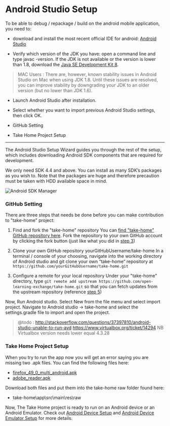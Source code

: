 # Android Studio Setup

To be able to debug / repackage / build on the android mobile application, you need to:

- download and install the most recent official IDE for android: [Android Studio](https://developer.android.com/studio/index.html) 

- Verify which version of the JDK you have: open a command line and type javac -version. If the JDK is not available or the version is lower than 1.8, download the [Java SE Development Kit 8](http://www.oracle.com/technetwork/java/javase/downloads/jdk8-downloads-2133151.html).

> MAC Users : There are, however, known stability issues in Android Studio on Mac when using JDK 1.8. Until these issues are resolved, you can improve stability by downgrading your JDK to an older version (but no lower than JDK 1.6).

- Launch Android Studio after installation.

- Select whether you want to import previous Android Studio settings, then click OK.

- GitHub Setting

- Take Home Project Setup

---

The Android Studio Setup Wizard guides you through the rest of the setup, which includes downloading Android SDK components that are required for development. 

 We only need SDK 4.4 and above. You can install as many SDK’s packages as you wish to. Note that the packages are huge and therefore precaution must be taken with HDD available space in mind.

![Android SDK Manager](images/rbts-android-SDK-manager.png)

### GitHub Setting

There are three steps that needs be done before you can make contribution to "take-home" project:

1. Find and fork the "take-home" repository
You can [find "take-home" GitHub repository here](https://github.com/open-learning-exchange/take-home). Fork the repository to your own GitHub account by clicking the fork button (just like what you did in [step 3](#!pages/vi/vi-github-and-markdown.md#Find_and_fork_the_correct_repository))

2. Clone your own GitHub repository yourGitHubUsername/take-home
In a terminal / console of your choosing, navigate into the working directory of Android studio and git clone your own “take-home“ repository at `https://github.com/yourGitHubUsername/take-home.git`

3. Configure a remote for your local repository
Under your "take-home" directory, type `git remote add upstream https://github.com/open-learning-exchange/take-home.git` so that you can fetch updates from the upstream repository (reference [step 5](#!pages/vi/vi-github-and-repositories.md#Configure_a_Remote_Repository_for_Your_Fork))

Now, Run Android studio. Select New from the file menu and select import project. Navigate to Android studio -> take-home and select the settings.gradle file to import and open the project.

>@todo : 
>http://stackoverflow.com/questions/37397810/android-studio-unable-to-run-avd https://www.virtualbox.org/ticket/14294 NB Virtualbox version needs lower equal 4.3.28

### Take Home Project Setup

When you try to run the app now you will get an error saying you are missing two .apk files. You can find the following files here:

- [firefox_49_0_multi_android.apk](https://drive.google.com/file/d/0Bw7aA5bLT2P9TTBNSDl3VzgtVnc/view)
- [adobe_reader.apk](https://drive.google.com/open?id=0Bw7aA5bLT2P9UmhlcHA1R1BoZnM) 

Download both files and put them into the take-home raw folder found here:

- take-home\app\src\main\res\raw

Now, The Take Home project is ready to run on an Android device or an Android Emulator. Check out [Android Device Setup](rbts-takehome-device-setup.md) and [Android Device Emulator Setup](rbts-takehome-emulator-setup.md) for more details.